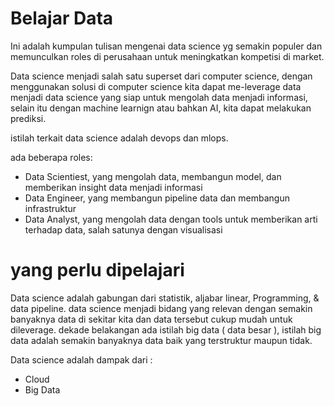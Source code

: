 # Belajar Data

Ini adalah kumpulan tulisan mengenai data science yg semakin populer dan memunculkan roles di perusahaan untuk meningkatkan kompetisi di market. 

Data science menjadi salah satu superset dari computer science, dengan menggunakan solusi di computer science kita dapat me-leverage data menjadi data science yang siap untuk mengolah data menjadi informasi, selain itu dengan machine learnign atau bahkan AI, kita dapat melakukan prediksi. 

istilah terkait data science adalah devops dan mlops.

ada beberapa roles:
- Data Scientiest, yang mengolah data, membangun model, dan memberikan insight data menjadi informasi
- Data Engineer, yang membangun pipeline data dan membangun infrastruktur
- Data Analyst, yang mengolah data dengan tools untuk memberikan arti terhadap data, salah satunya dengan visualisasi

# yang perlu dipelajari

Data science adalah gabungan dari statistik, aljabar linear, Programming, & data pipeline. data science menjadi bidang yang relevan dengan semakin banyaknya data di sekitar kita dan data tersebut cukup mudah untuk dileverage. dekade belakangan ada istilah big data ( data besar ), istilah big data adalah semakin banyaknya data baik yang terstruktur maupun tidak.

Data science adalah dampak dari :
- Cloud
- Big Data

